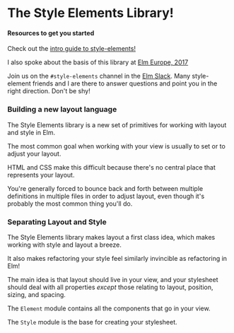# The Style Elements Library!

#### Resources to get you started

Check out the [intro guide to style-elements!](https://mdgriffith.gitbooks.io/style-elements/content/)

I also spoke about the basis of this library at [Elm Europe, 2017](https://www.youtube.com/watch?v=NYb2GDWMIm0)


Join us on the `#style-elements` channel in the [Elm Slack](https://elmlang.herokuapp.com/).  Many style-element friends and I are there to answer questions and point you in the right direction.  Don't be shy!



### Building a new layout language

The Style Elements library is a new set of primitives for working with layout and style in Elm.

The most common goal when working with your view is usually to set or to adjust your layout.

HTML and CSS make this difficult because there's no central place that represents your layout.

You're generally forced to bounce back and forth between multiple definitions in multiple files in order to adjust layout, even though it's probably the most common thing you'll do.

### Separating Layout and Style

The Style Elements library makes layout a first class idea, which makes working with style and layout a breeze.

It also makes refactoring your style feel similarly invincible as refactoring in Elm!

The main idea is that layout should live in your view, and your stylesheet should deal with all properties _except_ those relating to layout, position, sizing, and spacing.

The `Element` module contains all the components that go in your view.

The `Style` module is the base for creating your stylesheet.



